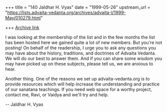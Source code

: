 +++
title = "140 Jaldhar H. Vyas"
date = "1999-05-26"
upstream_url = "https://lists.advaita-vedanta.org/archives/advaita-l/1999-May/010279.html"

+++
[Archive link](https://lists.advaita-vedanta.org/archives/advaita-l/1999-May/010279.html)

I was looking at the membership of the list and in the few months the list
has been hosted here we gained quite a lot of new members.  But you're not
posting!  On behalf of the readership, I urge you to ask any questions you
may have about the history, traditions, and doctrines of Advaita Vedanta.
We will do our best to answer them.  And if you can share some wisdom you
may have picked up on these subjects, please tell us, we are anxious to
hear.

Another thing.  One of the reasons we set up advaita-vedanta.org is to
provide resources which will help increase the understanding
and practice of our sanatana teachings.  If you need web space for a
worthy project, contact me, Ravi, or Vaidya and we'll try and help.

--
Jaldhar H. Vyas <jaldhar at braincells.com>


